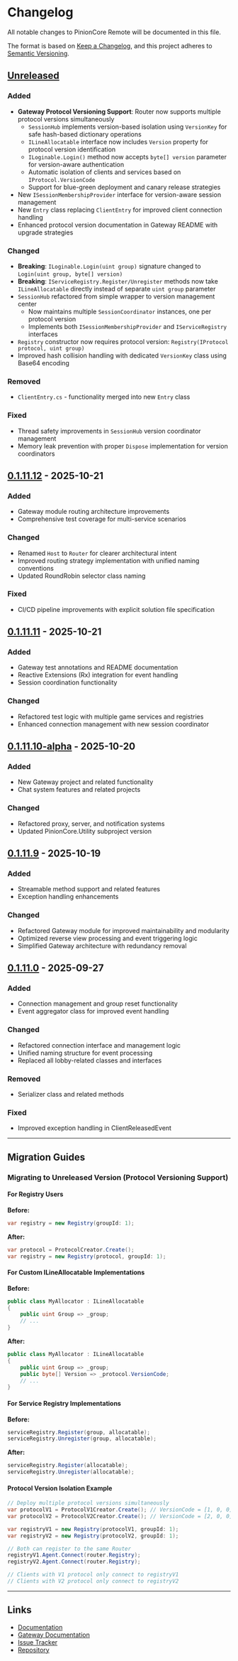 # Changelog

All notable changes to PinionCore Remote will be documented in this file.

The format is based on [Keep a Changelog](https://keepachangelog.com/en/1.1.0/),
and this project adheres to [Semantic Versioning](https://semver.org/spec/v2.0.0.html).

## [Unreleased]

### Added
- **Gateway Protocol Versioning Support**: Router now supports multiple protocol versions simultaneously
  - `SessionHub` implements version-based isolation using `VersionKey` for safe hash-based dictionary operations
  - `ILineAllocatable` interface now includes `Version` property for protocol version identification
  - `ILoginable.Login()` method now accepts `byte[] version` parameter for version-aware authentication
  - Automatic isolation of clients and services based on `IProtocol.VersionCode`
  - Support for blue-green deployment and canary release strategies
- New `ISessionMembershipProvider` interface for version-aware session management
- New `Entry` class replacing `ClientEntry` for improved client connection handling
- Enhanced protocol version documentation in Gateway README with upgrade strategies

### Changed
- **Breaking**: `ILoginable.Login(uint group)` signature changed to `Login(uint group, byte[] version)`
- **Breaking**: `IServiceRegistry.Register/Unregister` methods now take `ILineAllocatable` directly instead of separate `uint group` parameter
- `SessionHub` refactored from simple wrapper to version management center
  - Now maintains multiple `SessionCoordinator` instances, one per protocol version
  - Implements both `ISessionMembershipProvider` and `IServiceRegistry` interfaces
- `Registry` constructor now requires protocol version: `Registry(IProtocol protocol, uint group)`
- Improved hash collision handling with dedicated `VersionKey` class using Base64 encoding

### Removed
- `ClientEntry.cs` - functionality merged into new `Entry` class

### Fixed
- Thread safety improvements in `SessionHub` version coordinator management
- Memory leak prevention with proper `Dispose` implementation for version coordinators

## [0.1.11.12] - 2025-10-21

### Added
- Gateway module routing architecture improvements
- Comprehensive test coverage for multi-service scenarios

### Changed
- Renamed `Host` to `Router` for clearer architectural intent
- Improved routing strategy implementation with unified naming conventions
- Updated RoundRobin selector class naming

### Fixed
- CI/CD pipeline improvements with explicit solution file specification

## [0.1.11.11] - 2025-10-21

### Added
- Gateway test annotations and README documentation
- Reactive Extensions (Rx) integration for event handling
- Session coordination functionality

### Changed
- Refactored test logic with multiple game services and registries
- Enhanced connection management with new session coordinator

## [0.1.11.10-alpha] - 2025-10-20

### Added
- New Gateway project and related functionality
- Chat system features and related projects

### Changed
- Refactored proxy, server, and notification systems
- Updated PinionCore.Utility subproject version

## [0.1.11.9] - 2025-10-19

### Added
- Streamable method support and related features
- Exception handling enhancements

### Changed
- Refactored Gateway module for improved maintainability and modularity
- Optimized reverse view processing and event triggering logic
- Simplified Gateway architecture with redundancy removal

## [0.1.11.0] - 2025-09-27

### Added
- Connection management and group reset functionality
- Event aggregator class for improved event handling

### Changed
- Refactored connection interface and management logic
- Unified naming structure for event processing
- Replaced all lobby-related classes and interfaces

### Removed
- Serializer class and related methods

### Fixed
- Improved exception handling in ClientReleasedEvent

---

## Migration Guides

### Migrating to Unreleased Version (Protocol Versioning Support)

#### For Registry Users

**Before:**
```csharp
var registry = new Registry(groupId: 1);
```

**After:**
```csharp
var protocol = ProtocolCreator.Create();
var registry = new Registry(protocol, groupId: 1);
```

#### For Custom ILineAllocatable Implementations

**Before:**
```csharp
public class MyAllocator : ILineAllocatable
{
    public uint Group => _group;
    // ...
}
```

**After:**
```csharp
public class MyAllocator : ILineAllocatable
{
    public uint Group => _group;
    public byte[] Version => _protocol.VersionCode;
    // ...
}
```

#### For Service Registry Implementations

**Before:**
```csharp
serviceRegistry.Register(group, allocatable);
serviceRegistry.Unregister(group, allocatable);
```

**After:**
```csharp
serviceRegistry.Register(allocatable);
serviceRegistry.Unregister(allocatable);
```

#### Protocol Version Isolation Example

```csharp
// Deploy multiple protocol versions simultaneously
var protocolV1 = ProtocolV1Creator.Create(); // VersionCode = [1, 0, 0]
var protocolV2 = ProtocolV2Creator.Create(); // VersionCode = [2, 0, 0]

var registryV1 = new Registry(protocolV1, groupId: 1);
var registryV2 = new Registry(protocolV2, groupId: 1);

// Both can register to the same Router
registryV1.Agent.Connect(router.Registry);
registryV2.Agent.Connect(router.Registry);

// Clients with V1 protocol only connect to registryV1
// Clients with V2 protocol only connect to registryV2
```

---

## Links

- [Documentation](README.md)
- [Gateway Documentation](PinionCore.Remote.Gateway/README.md)
- [Issue Tracker](https://github.com/jiowchern/PinionCore.Remote/issues)
- [Repository](https://github.com/jiowchern/PinionCore.Remote)

[Unreleased]: https://github.com/jiowchern/PinionCore.Remote/compare/0.1.11.12...HEAD
[0.1.11.12]: https://github.com/jiowchern/PinionCore.Remote/compare/0.1.11.11...0.1.11.12
[0.1.11.11]: https://github.com/jiowchern/PinionCore.Remote/compare/0.1.11.10-alpha...0.1.11.11
[0.1.11.10-alpha]: https://github.com/jiowchern/PinionCore.Remote/compare/0.1.11.9...0.1.11.10-alpha
[0.1.11.9]: https://github.com/jiowchern/PinionCore.Remote/compare/0.1.11.0...0.1.11.9
[0.1.11.0]: https://github.com/jiowchern/PinionCore.Remote/releases/tag/0.1.11.0
